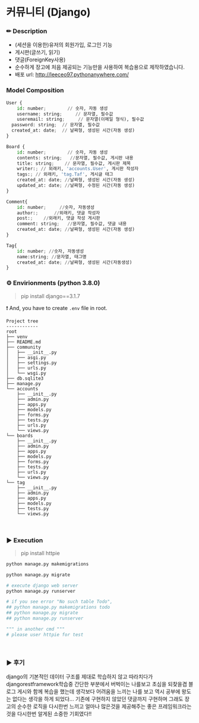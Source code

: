 # 커뮤니티 (Django)

### ✏ Description

- (세션을 이용한)유저의 회원가입, 로그인 기능
- 게시판(글쓰기, 읽기)
- 댓글(ForeignKey사용)
- 순수하게 장고에 처음 제공되는 기능만을 사용하여 복습용으로 제작하였습니다.
- 배포 url: http://leeceo97.pythonanywhere.com/

### Model Composition

```python
User {
	id: number;        // 숫자, 자동 생성
	username: string;     // 문자열, 필수값
	useremail: string;     // 문자열(이메일 형식), 필수값
  password: string;  // 문자열, 필수값
  created_at: date;  // 날짜형, 생성된 시간(자동 생성)
}

Board {
    id: number;        // 숫자, 자동 생성
    contents: string;   //문자열, 필수값, 게시판 내용
    title: string;    // 문자열, 필수값, 게시판 제목
    writer:; // 외래키, 'accounts.User', 게시판 작성자
    tags:; // 외래키, 'tag.Taf', 게시글 태그
    created_at: date; //날짜형, 생성된 시간(자동 생성)
    updated_at: date; //날짜형, 수정된 시간(자동 생성)
}

Comment{
    id: number;     //숫자, 자동생성
    author:;      //외래키, 댓글 작성자
    post:;    //외래키, 댓글 작성 게시판
    comment: string;   //문자열, 필수값, 댓글 내용
    created_at: date; //날짜형, 생성된 시간(자동 생성)
}

Tag{
    id: number; //숫자, 자동생성
    name:string; //문자열, 태그명
    created_at: date; //날짜형, 생성된 시간(자동생성) 
}

```

### ⚙ Envirionments (python 3.8.0)

> pip install django==3.1.7


❗ And, you have to create `.env` file in root.

```
Project tree
------------
root
├── venv
├── README.md
├── community
│   ├── __init__.py
│   ├── asgi.py
│   ├── settings.py
│   ├── urls.py
│   └── wsgi.py
├── db.sqlite3
├── manage.py
└── accounts
    ├── __init__.py
    ├── admin.py
    ├── apps.py
    ├── models.py
    ├── forms.py
    ├── tests.py
    ├── urls.py
    └── views.py
└── boards
    ├── __init__.py
    ├── admin.py
    ├── apps.py
    ├── models.py
    ├── forms.py
    ├── tests.py
    ├── urls.py
    └── views.py
└── tag
    ├── __init__.py
    ├── admin.py
    ├── apps.py
    ├── models.py
    ├── tests.py
    └── views.py
```

<br>



### ▶ Execution

> pip install httpie

```python
python manage.py makemigrations

python manage.py migrate

# execute django web server
python manage.py runserver

# if you see error "No such table Todo",
## python manage.py makemigrations todo
## python manage.py migrate
## python manage.py runserver

""" in another cmd """
# please user httpie for test

```

<br>


### ▶ 후기
django의 기본적인 데이터 구조를 제대로 학습하지 않고 따라치다가 
djangorestframework학습중 간단한 부분에서 버벅이는 나를보고
초심을 되찾을겸 블로그 게시와 함께 복습을 했는데 생각보다 어려움을
느끼는 나를 보고 역시 공부에 왕도는 없다는 생각을 하게 되었다...
기존에 구현하지 않았던 댓글까지 구현하며 그래도 장고의 순수한 로직을
다시한번 느끼고 얼마나 많은것을 제공해주는 좋은 프레임워크라는것을
다시한번 알게된 소중한 기회였다!! 
